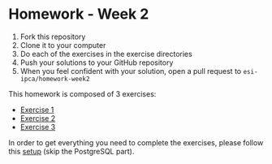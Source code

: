 # Homework - Week 2

1. Fork this repository
2. Clone it to your computer
3. Do each of the exercises in the exercise directories
4. Push your solutions to your GitHub repository
5. When you feel confident with your solution, open a pull request to
   `esi-ipca/homework-week2`

This homework is composed of 3 exercises:

* [Exercise 1](exercise1)
* [Exercise 2](exercise2)
* [Exercise 3](exercise3)

In order to get everything you need to complete the exercises, please follow
this [setup](http://tutorials.jumpstartlab.com/topics/environment/environment.html) (skip the PostgreSQL part).

